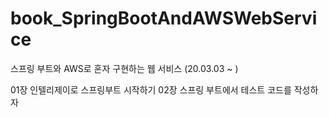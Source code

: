 # book_SpringBootAndAWSWebService
스프링 부트와 AWS로 혼자 구현하는 웹 서비스
(20.03.03 ~ )

01장 인텔리제이로 스프링부트 시작하기
02장 스프링 부트에서 테스트 코드를 작성하자
